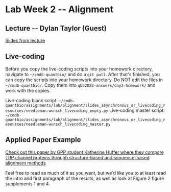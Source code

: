 # Lab Week 2 -- Alignment

## Lecture -- Dylan Taylor (Guest)

[Slides from lecture](https://docs.google.com/presentation/d/1IRm-2vsaJLWN2YV0us_UHHwVVDEfrvXu8zW-9zc0Jec/edit?usp=sharing)

## Live-coding

Before you copy the live-coding scripts into your homework directory, navigate to `~/cmdb-quantbio/` and do a `git pull`. After that's finished, you can copy the scripts into your homework directory. Do NOT edit the files in `~/cmdb-quantbio/`. Copy them into `qbb2022-answers/day2-homework/` and work with the copies.

Live-coding blank script: `~/cmdb-quantbio/assignments/lab/alignment/slides_asynchronous_or_livecoding_resources/needleman-wunsch_livecoding_empty.py`
Live-coding master script: `~/cmdb-quantbio/assignments/lab/alignment/slides_asynchronous_or_livecoding_resources/needleman-wunsch_livecoding_master.py`

## Applied Paper Example

[Check out this paper by GPP student Katherine Huffer where they compare TRP channel proteins through structure-based and sequence-based alignment methods](https://pubmed.ncbi.nlm.nih.gov/32804077/)

Feel free to read as much of it as you want, but we'd like you to at least read the intro and first paragraph of the results, as well as look at Figure 2 figure supplements 1 and 4.
